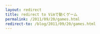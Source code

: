 ```yaml
---
layout: redirect
title: redirect to Vimで動くゲーム
permalink: /2011/09/20/games.html
redirect-to: /blog/2011/09/20/games.html
---
```

